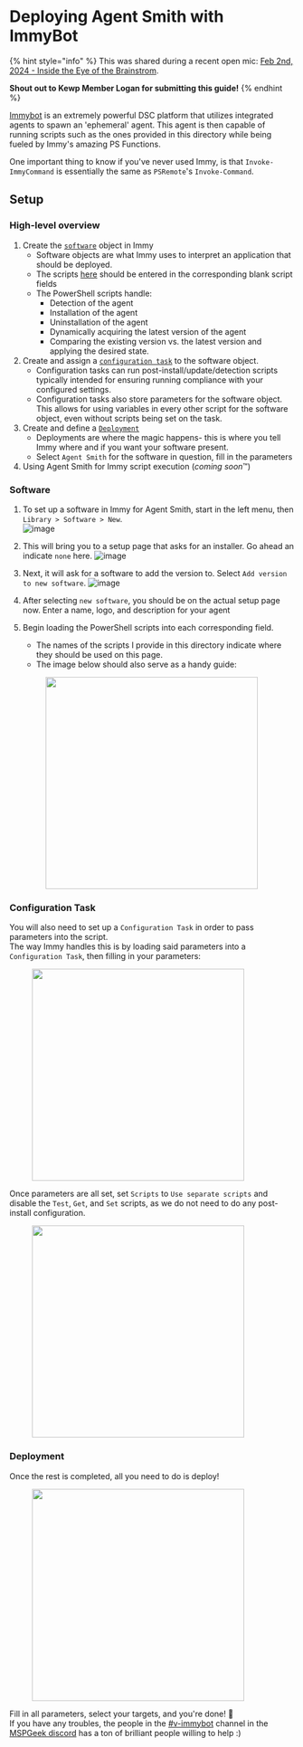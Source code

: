 # Deploying Agent Smith with ImmyBot

{% hint style="info" %}
This was shared during a recent open mic: [Feb 2nd, 2024 - Inside the Eye of the Brainstrom](https://docs.rewst.help/updates/roc-open-mics/feb-2nd-2024-inside-the-eye-of-the-brainstrom).&#x20;

**Shout out to Kewp Member Logan for submitting this guide!**
{% endhint %}



[Immybot](../../documentation/integrations/rmm/immybot/) is an extremely powerful DSC platform that utilizes integrated agents to spawn an 'ephemeral' agent. This agent is then capable of running scripts such as the ones provided in this directory while being fueled by Immy's amazing PS Functions.

One important thing to know if you've never used Immy, is that `Invoke-ImmyCommand` is essentially the same as `PSRemote`'s `Invoke-Command`.

## Setup

### High-level overview

1. Create the [`software`](deploying-agent-smith-with-immybot.md#software) object in Immy
   * Software objects are what Immy uses to interpret an application that should be deployed.
   * The scripts [here](https://github.com/BezaluLLC/Project-Foghorn-agent/tree/main/Immy%20Scripts) should be entered in the corresponding blank script fields
   * The PowerShell scripts handle:
     * Detection of the agent
     * Installation of the agent
     * Uninstallation of the agent
     * Dynamically acquiring the latest version of the agent
     * Comparing the existing version vs. the latest version and applying the desired state.
2. Create and assign a [`configuration task`](deploying-agent-smith-with-immybot.md#configuration-task) to the software object.
   * Configuration tasks can run post-install/update/detection scripts typically intended for ensuring running compliance with your configured settings.
   * Configuration tasks also store parameters for the software object. This allows for using variables in every other script for the software object, even without scripts being set on the task.
3. Create and define a [`Deployment`](deploying-agent-smith-with-immybot.md#deployment)
   * Deployments are where the magic happens- this is where you tell Immy where and if you want your software present.
   * Select `Agent Smith` for the software in question, fill in the parameters
4. Using Agent Smith for Immy script execution (_coming soon_:tm:)

### Software

1. To set up a software in Immy for Agent Smith, start in the left menu, then `Library > Software > New`.\
   ![image](https://github.com/BezaluLLC/Project-Foghorn-agent/assets/2997336/ea8f749a-47cf-4a05-af40-c461a9a17839)
2. This will bring you to a setup page that asks for an installer. Go ahead an indicate `none` here. ![image](https://github.com/RewstApp/docs.rewst.help/assets/2997336/48ccca1a-dd66-49c1-b807-bd6ab0535666)
3. Next, it will ask for a software to add the version to. Select `Add version to new software`. ![image](https://github.com/RewstApp/docs.rewst.help/assets/2997336/6eceb9ff-bb22-410b-95b8-c3a40e2897e8)
4. After selecting `new software`, you should be on the actual setup page now. Enter a name, logo, and description for your agent
5.  Begin loading the PowerShell scripts into each corresponding field.

    * The names of the scripts I provide in this directory indicate where they should be used on this page.
    * The image below should also serve as a handy guide:&#x20;



    <div align="left">

    <figure><img src="https://github.com/BezaluLLC/Project-Foghorn-agent/assets/2997336/fb95e366-9315-4d20-8dbc-37e641aa58ab" alt="" width="375"><figcaption></figcaption></figure>

    </div>

### Configuration Task

You will also need to set up a `Configuration Task` in order to pass parameters into the script.\
The way Immy handles this is by loading said parameters into a `Configuration Task`, then filling in your parameters:

&#x20;

<div align="left">

<figure><img src="https://github.com/BezaluLLC/Project-Foghorn-agent/assets/2997336/8f5bff3b-8b2a-4028-a777-2cc511eb2faa" alt="" width="375"><figcaption></figcaption></figure>

</div>

Once parameters are all set, set `Scripts` to `Use separate scripts` and disable the `Test`, `Get`, and `Set` scripts, as we do not need to do any post-install configuration.&#x20;

<div align="left">

<figure><img src="https://github.com/BezaluLLC/Project-Foghorn-agent/assets/2997336/42a9ed06-bab8-456b-8cb0-ea15eec2a122" alt="" width="375"><figcaption></figcaption></figure>

</div>

### Deployment

Once the rest is completed, all you need to do is deploy!

&#x20;

<div align="left">

<figure><img src="https://github.com/BezaluLLC/Project-Foghorn-agent/assets/2997336/47c630f1-6511-4eb1-a744-69bae7de8d7e" alt="" width="375"><figcaption></figcaption></figure>

</div>

Fill in all parameters, select your targets, and you're done! :tada:\
If you have any troubles, the people in the [#v-immybot](https://discord.com/channels/801971115013963818/882364989057433680) channel in the [MSPGeek discord](https://discord.gg/mspgeek) has a ton of brilliant people willing to help :)
